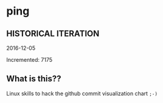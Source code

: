 # ping

## HISTORICAL ITERATION
2016-12-05

Incremented: 7175

## What is this?? 
Linux skills to hack the github commit visualization chart `;-)`
